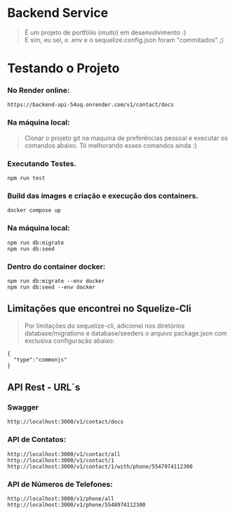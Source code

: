 # Backend Service

> É um projeto de portfólio (*muito*) em desenvolvimento :)  
> E sim, eu sei, o .env e o sequelize.config.json foram "commitados" ;)

# Testando o Projeto

### No Render online:

```
https://backend-api-54oq.onrender.com/v1/contact/docs
```

### Na máquina local:
> Clonar o projeto git na maquina de preferências pessoal e executar os comandos abaixo. Tô melhorando esses comandos ainda :)

### Executando Testes.
```
npm run test
```

### Build das images e criação e execução dos containers.
```
docker compose up
```

### Na máquina local:
```
npm run db:migrate
npm run db:seed
```

### Dentro do container docker:
```
npm run db:migrate --env docker
npm run db:seed --env docker
```

## Limitações que encontrei no Squelize-Cli

> Por limitações do sequelize-cli, adicionei nos diretórios database/migrations e database/seeders o arquivo package.json com exclusiva configuração abaixo:
```
{
  "type":"commonjs"
}
```

## API Rest - URL´s

### Swagger

```
http://localhost:3000/v1/contact/docs
```

### API de Contatos:

```
http://localhost:3000/v1/contact/all
http://localhost:3000/v1/contact/1
http://localhost:3000/v1/contact/1/with/phone/5547974112300
```  

### API de Números de Telefones:

```  
http://localhost:3000/v1/phone/all  
http://localhost:3000/v1/phone/5548974112300  
```
